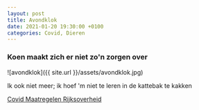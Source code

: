 ```yaml
---
layout: post
title: Avondklok
date: 2021-01-20 19:30:00 +0100
categories: Covid, Dieren
---
```


### Koen maakt zich er niet zo'n zorgen over

![avondklok]({{ site.url }}/assets/avondklok.jpg)

Ik ook niet meer; ik hoef 'm niet te leren in de kattebak te kakken

[Covid Maatregelen Rijksoverheid](https://www.rijksoverheid.nl/actueel/nieuws/2021/01/20/lockdown-verder-aangescherpt-vanwege-zorgen-om-nieuwe-virusvarianten)
